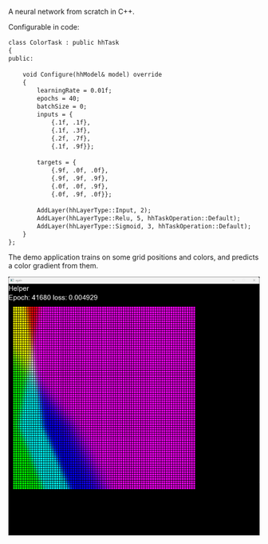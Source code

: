 
A neural network from scratch in C++.

Configurable in code:

```
class ColorTask : public hhTask
{
public:

    void Configure(hhModel& model) override
    {
        learningRate = 0.01f;
        epochs = 40;
        batchSize = 0;
        inputs = {
            {.1f, .1f},
            {.1f, .3f},
            {.2f, .7f},
            {.1f, .9f}};

        targets = {
            {.9f, .0f, .0f},         
            {.9f, .9f, .9f},         
            {.0f, .0f, .9f},                 
            {.0f, .9f, .0f}};

        AddLayer(hhLayerType::Input, 2);
        AddLayer(hhLayerType::Relu, 5, hhTaskOperation::Default);
        AddLayer(hhLayerType::Sigmoid, 3, hhTaskOperation::Default);
    }
};
```

The demo application trains on some grid positions and colors, and predicts a color gradient from them.

![](helper.png?raw=true)

